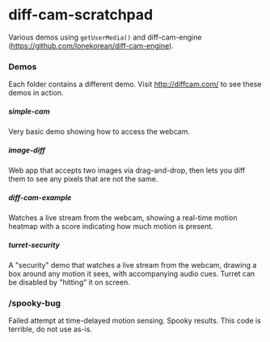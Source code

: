 # diff-cam-scratchpad

Various demos using `getUserMedia()` and diff-cam-engine (https://github.com/lonekorean/diff-cam-engine).

### Demos

Each folder contains a different demo. Visit http://diffcam.com/ to see these demos in action.

##### simple-cam

Very basic demo showing how to access the webcam.

##### image-diff

Web app that accepts two images via drag-and-drop, then lets you diff them to see any pixels that are not the same.

##### diff-cam-example

Watches a live stream from the webcam, showing a real-time motion heatmap with a score indicating how much motion is present.

##### turret-security

A "security" demo that watches a live stream from the webcam, drawing a box around any motion it sees, with accompanying audio cues. Turret can be disabled by "hitting" it on screen.

### /spooky-bug

Failed attempt at time-delayed motion sensing. Spooky results. This code is terrible, do not use as-is.
